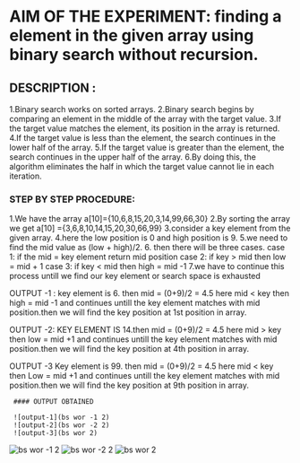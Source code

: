 # AIM OF THE EXPERIMENT: finding a element in the given array using binary search without recursion.
 
## DESCRIPTION :
  1.Binary search works on sorted arrays. 
  2.Binary search begins by comparing an element in the middle of the array with the target value.
  3.If the target value matches the element, its position in the array is returned.
  4.If the target value is less than the element, the search continues in the lower half of the array.
  5.If the target value is greater than the element, the search continues in the upper half of the array.
  6.By doing this, the algorithm eliminates the half in which the target value cannot lie in each iteration.
  
 ### STEP BY STEP PROCEDURE:
   1.We have the array a[10]={10,6,8,15,20,3,14,99,66,30}
   2.By sorting the array we get a[10] ={3,6,8,10,14,15,20,30,66,99}
   3.consider a key element from the given array.
   4.here the low position is 0 and high position is 9.
   5.we need to find the mid value as (low + high)/2.
   6. then there will be three cases.
     case 1: if the mid = key element return mid position
     case 2: if key > mid then low = mid + 1
     case 3: if key < mid then high = mid -1
   7.we have to continue this process untill we find our key element or search space is exhausted
   
   OUTPUT -1 :
     key element is 6. then mid = (0+9)/2 = 4.5 here mid < key then high = mid -1 and continues untill the key element matches with mid position.then we will
     find the key position at 1st position in array.  
     
  OUTPUT -2:
      KEY ELEMENT IS 14.then mid = (0+9)/2 = 4.5 here mid > key then low = mid +1 and continues untill the key element matches with mid position.then we will
     find the key position at 4th position in array.
     
  OUTPUT -3
      Key element is 99. then mid = (0+9)/2 = 4.5 here mid < key then Low = mid +1  and continues untill the key element matches with mid position.then we will
     find the key position at 9th position in array.  
     
     #### OUTPUT OBTAINED
     
     ![output-1](bs wor -1 2)
     ![output-2](bs wor -2 2)
     ![output-3](bs wor 2)
     
     
 ![bs wor -1 2](https://user-images.githubusercontent.com/69143816/90308778-0f6cbd00-df00-11ea-87f3-3ac1b50f16ed.png)
![bs wor -2 2](https://user-images.githubusercontent.com/69143816/90308780-13004400-df00-11ea-9cf0-d75e2c1ff5c1.png)
![bs wor 2](https://user-images.githubusercontent.com/69143816/90308784-14ca0780-df00-11ea-82fa-a135ce8f69ba.png)


